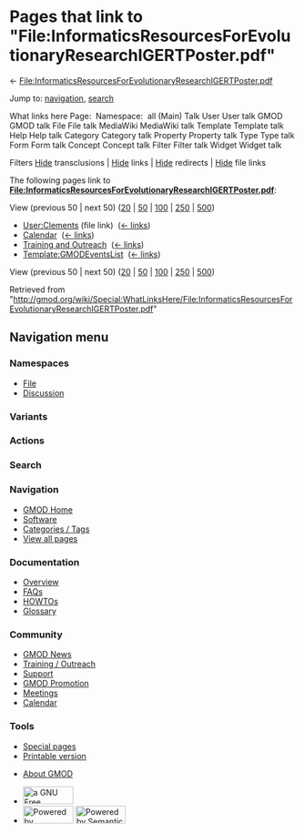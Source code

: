 <div id="mw-page-base" class="noprint">

</div>

<div id="mw-head-base" class="noprint">

</div>

<div id="content" class="mw-body" role="main">

<span id="top"></span>

<div id="mw-js-message" style="display:none;">

</div>



# <span dir="auto">Pages that link to "File:InformaticsResourcesForEvolutionaryResearchIGERTPoster.pdf"</span>

<div id="bodyContent">

<div id="contentSub">

←
[File:InformaticsResourcesForEvolutionaryResearchIGERTPoster.pdf](/wiki/File:InformaticsResourcesForEvolutionaryResearchIGERTPoster.pdf "File:InformaticsResourcesForEvolutionaryResearchIGERTPoster.pdf")

</div>

<div id="jump-to-nav" class="mw-jump">

Jump to: [navigation](#mw-navigation), [search](#p-search)

</div>

<div id="mw-content-text">

What links here Page:  Namespace:  all (Main) Talk User User talk GMOD
GMOD talk File File talk MediaWiki MediaWiki talk Template Template talk
Help Help talk Category Category talk Property Property talk Type Type
talk Form Form talk Concept Concept talk Filter Filter talk Widget
Widget talk

Filters
[Hide](/mediawiki/index.php?title=Special:WhatLinksHere/File:InformaticsResourcesForEvolutionaryResearchIGERTPoster.pdf&hidetrans=1 "Special:WhatLinksHere/File:InformaticsResourcesForEvolutionaryResearchIGERTPoster.pdf")
transclusions \|
[Hide](/mediawiki/index.php?title=Special:WhatLinksHere/File:InformaticsResourcesForEvolutionaryResearchIGERTPoster.pdf&hidelinks=1 "Special:WhatLinksHere/File:InformaticsResourcesForEvolutionaryResearchIGERTPoster.pdf")
links \|
[Hide](/mediawiki/index.php?title=Special:WhatLinksHere/File:InformaticsResourcesForEvolutionaryResearchIGERTPoster.pdf&hideredirs=1 "Special:WhatLinksHere/File:InformaticsResourcesForEvolutionaryResearchIGERTPoster.pdf")
redirects \|
[Hide](/mediawiki/index.php?title=Special:WhatLinksHere/File:InformaticsResourcesForEvolutionaryResearchIGERTPoster.pdf&hideimages=1 "Special:WhatLinksHere/File:InformaticsResourcesForEvolutionaryResearchIGERTPoster.pdf")
file links

The following pages link to
**[File:InformaticsResourcesForEvolutionaryResearchIGERTPoster.pdf](/wiki/File:InformaticsResourcesForEvolutionaryResearchIGERTPoster.pdf "File:InformaticsResourcesForEvolutionaryResearchIGERTPoster.pdf")**:

View (previous 50 \| next 50)
([20](/mediawiki/index.php?title=Special:WhatLinksHere/File:InformaticsResourcesForEvolutionaryResearchIGERTPoster.pdf&limit=20 "Special:WhatLinksHere/File:InformaticsResourcesForEvolutionaryResearchIGERTPoster.pdf")
\|
[50](/mediawiki/index.php?title=Special:WhatLinksHere/File:InformaticsResourcesForEvolutionaryResearchIGERTPoster.pdf&limit=50 "Special:WhatLinksHere/File:InformaticsResourcesForEvolutionaryResearchIGERTPoster.pdf")
\|
[100](/mediawiki/index.php?title=Special:WhatLinksHere/File:InformaticsResourcesForEvolutionaryResearchIGERTPoster.pdf&limit=100 "Special:WhatLinksHere/File:InformaticsResourcesForEvolutionaryResearchIGERTPoster.pdf")
\|
[250](/mediawiki/index.php?title=Special:WhatLinksHere/File:InformaticsResourcesForEvolutionaryResearchIGERTPoster.pdf&limit=250 "Special:WhatLinksHere/File:InformaticsResourcesForEvolutionaryResearchIGERTPoster.pdf")
\|
[500](/mediawiki/index.php?title=Special:WhatLinksHere/File:InformaticsResourcesForEvolutionaryResearchIGERTPoster.pdf&limit=500 "Special:WhatLinksHere/File:InformaticsResourcesForEvolutionaryResearchIGERTPoster.pdf"))

- [User:Clements](/wiki/User:Clements "User:Clements") (file link) ‎
  <span class="mw-whatlinkshere-tools">([←
  links](/mediawiki/index.php?title=Special:WhatLinksHere&target=User%3AClements "Special:WhatLinksHere"))</span>
- [Calendar](/wiki/Calendar "Calendar") ‎
  <span class="mw-whatlinkshere-tools">([←
  links](/mediawiki/index.php?title=Special:WhatLinksHere&target=Calendar "Special:WhatLinksHere"))</span>
- [Training and
  Outreach](/wiki/Training_and_Outreach "Training and Outreach") ‎
  <span class="mw-whatlinkshere-tools">([←
  links](/mediawiki/index.php?title=Special:WhatLinksHere&target=Training+and+Outreach "Special:WhatLinksHere"))</span>
- [Template:GMODEventsList](/wiki/Template:GMODEventsList "Template:GMODEventsList")
  ‎ <span class="mw-whatlinkshere-tools">([←
  links](/mediawiki/index.php?title=Special:WhatLinksHere&target=Template%3AGMODEventsList "Special:WhatLinksHere"))</span>

View (previous 50 \| next 50)
([20](/mediawiki/index.php?title=Special:WhatLinksHere/File:InformaticsResourcesForEvolutionaryResearchIGERTPoster.pdf&limit=20 "Special:WhatLinksHere/File:InformaticsResourcesForEvolutionaryResearchIGERTPoster.pdf")
\|
[50](/mediawiki/index.php?title=Special:WhatLinksHere/File:InformaticsResourcesForEvolutionaryResearchIGERTPoster.pdf&limit=50 "Special:WhatLinksHere/File:InformaticsResourcesForEvolutionaryResearchIGERTPoster.pdf")
\|
[100](/mediawiki/index.php?title=Special:WhatLinksHere/File:InformaticsResourcesForEvolutionaryResearchIGERTPoster.pdf&limit=100 "Special:WhatLinksHere/File:InformaticsResourcesForEvolutionaryResearchIGERTPoster.pdf")
\|
[250](/mediawiki/index.php?title=Special:WhatLinksHere/File:InformaticsResourcesForEvolutionaryResearchIGERTPoster.pdf&limit=250 "Special:WhatLinksHere/File:InformaticsResourcesForEvolutionaryResearchIGERTPoster.pdf")
\|
[500](/mediawiki/index.php?title=Special:WhatLinksHere/File:InformaticsResourcesForEvolutionaryResearchIGERTPoster.pdf&limit=500 "Special:WhatLinksHere/File:InformaticsResourcesForEvolutionaryResearchIGERTPoster.pdf"))

</div>

<div class="printfooter">

Retrieved from
"<http://gmod.org/wiki/Special:WhatLinksHere/File:InformaticsResourcesForEvolutionaryResearchIGERTPoster.pdf>"

</div>

<div id="catlinks" class="catlinks catlinks-allhidden">

</div>

<div class="visualClear">

</div>

</div>

</div>

<div id="mw-navigation">

## Navigation menu

<div id="mw-head">



<div id="left-navigation">

<div id="p-namespaces" class="vectorTabs" role="navigation"
aria-labelledby="p-namespaces-label">

### Namespaces

- <span id="ca-nstab-image"><a
  href="/wiki/File:InformaticsResourcesForEvolutionaryResearchIGERTPoster.pdf"
  accesskey="c" title="View the file page [c]">File</a></span>
- <span id="ca-talk"><a
  href="/mediawiki/index.php?title=File_talk:InformaticsResourcesForEvolutionaryResearchIGERTPoster.pdf&amp;action=edit&amp;redlink=1"
  accesskey="t"
  title="Discussion about the content page [t]">Discussion</a></span>

</div>

<div id="p-variants" class="vectorMenu emptyPortlet" role="navigation"
aria-labelledby="p-variants-label">

### 

### Variants[](#)

<div class="menu">

</div>

</div>

</div>

<div id="right-navigation">



<div id="p-cactions" class="vectorMenu emptyPortlet" role="navigation"
aria-labelledby="p-cactions-label">

### Actions[](#)

<div class="menu">

</div>

</div>

<div id="p-search" role="search">

### Search

<div id="simpleSearch">

</div>

</div>

</div>

</div>

<div id="mw-panel">

<div id="p-logo" role="banner">

<a href="/wiki/Main_Page"
style="background-image: url(http://gmod.org/images/GMOD-cogs.png);"
title="Visit the main page"></a>

</div>

<div id="p-Navigation" class="portal" role="navigation"
aria-labelledby="p-Navigation-label">

### Navigation

<div class="body">

- <span id="n-GMOD-Home">[GMOD Home](/wiki/Main_Page)</span>
- <span id="n-Software">[Software](/wiki/GMOD_Components)</span>
- <span id="n-Categories-.2F-Tags">[Categories /
  Tags](/wiki/Categories)</span>
- <span id="n-View-all-pages">[View all
  pages](/wiki/Special:AllPages)</span>

</div>

</div>

<div id="p-Documentation" class="portal" role="navigation"
aria-labelledby="p-Documentation-label">

### Documentation

<div class="body">

- <span id="n-Overview">[Overview](/wiki/Overview)</span>
- <span id="n-FAQs">[FAQs](/wiki/Category:FAQ)</span>
- <span id="n-HOWTOs">[HOWTOs](/wiki/Category:HOWTO)</span>
- <span id="n-Glossary">[Glossary](/wiki/Glossary)</span>

</div>

</div>

<div id="p-Community" class="portal" role="navigation"
aria-labelledby="p-Community-label">

### Community

<div class="body">

- <span id="n-GMOD-News">[GMOD News](/wiki/GMOD_News)</span>
- <span id="n-Training-.2F-Outreach">[Training /
  Outreach](/wiki/Training_and_Outreach)</span>
- <span id="n-Support">[Support](/wiki/Support)</span>
- <span id="n-GMOD-Promotion">[GMOD
  Promotion](/wiki/GMOD_Promotion)</span>
- <span id="n-Meetings">[Meetings](/wiki/Meetings)</span>
- <span id="n-Calendar">[Calendar](/wiki/Calendar)</span>

</div>

</div>

<div id="p-tb" class="portal" role="navigation"
aria-labelledby="p-tb-label">

### Tools

<div class="body">

- <span id="t-specialpages"><a href="/wiki/Special:SpecialPages" accesskey="q"
  title="A list of all special pages [q]">Special pages</a></span>
- <span id="t-print"><a
  href="/mediawiki/index.php?title=Special:WhatLinksHere/File:InformaticsResourcesForEvolutionaryResearchIGERTPoster.pdf&amp;printable=yes"
  rel="alternate" accesskey="p"
  title="Printable version of this page [p]">Printable version</a></span>

</div>

</div>

</div>

</div>

<div id="footer" role="contentinfo">

- <span id="footer-places-about">[About
  GMOD](/wiki/GMOD:About "GMOD:About")</span>

<!-- -->

- <span id="footer-copyrightico">[<img src="http://www.gnu.org/graphics/gfdl-logo-small.png" width="88"
  height="31" alt="a GNU Free Documentation License" />](http://www.gnu.org/licenses/fdl-1.3.html)</span>
- <span id="footer-poweredbyico">[<img src="/mediawiki/skins/common/images/poweredby_mediawiki_88x31.png"
  width="88" height="31" alt="Powered by MediaWiki" />](//www.mediawiki.org/)
  [<img
  src="/mediawiki/extensions/SemanticMediaWiki/includes/../resources/images/smw_button.png"
  width="88" height="31" alt="Powered by Semantic MediaWiki" />](https://www.semantic-mediawiki.org/wiki/Semantic_MediaWiki)</span>

<div style="clear:both">

</div>

</div>
